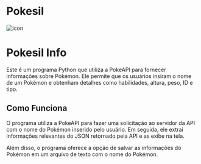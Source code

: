 # Pokesil
![icon](https://github.com/pedrosalomaodw/pokesil/assets/165831201/092e5a98-8909-41dd-b2f0-4b5a4ef4d084)

# Pokesil Info

Este é um programa Python que utiliza a PokeAPI para fornecer informações sobre Pokémon. Ele permite que os usuários insiram o nome de um Pokémon e obtenham detalhes como habilidades, altura, peso, ID e tipo.

## Como Funciona

O programa utiliza a PokeAPI para fazer uma solicitação ao servidor da API com o nome do Pokémon inserido pelo usuário. Em seguida, ele extrai informações relevantes do JSON retornado pela API e as exibe na tela.

Além disso, o programa oferece a opção de salvar as informações do Pokémon em um arquivo de texto com o nome do Pokémon.
